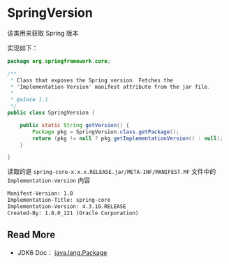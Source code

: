 # SpringVersion

该类用来获取 Spring 版本

实现如下：

```java
package org.springframework.core;

/**
 * Class that exposes the Spring version. Fetches the
 * "Implementation-Version" manifest attribute from the jar file.
 *
 * @since 1.1
 */
public class SpringVersion {

	public static String getVersion() {
		Package pkg = SpringVersion.class.getPackage();
		return (pkg != null ? pkg.getImplementationVersion() : null);
	}

}

```

读取的是 `spring-core-x.x.x.RELEASE.jar/META-INF/MANIFEST.MF` 文件中的 `Implementation-Version` 内容

```txt
Manifest-Version: 1.0
Implementation-Title: spring-core
Implementation-Version: 4.3.10.RELEASE
Created-By: 1.8.0_121 (Oracle Corporation)
```



## Read More

- JDK6 Doc： [java.lang.Package](http://tool.oschina.net/uploads/apidocs/jdk-zh/java/lang/Package.html)